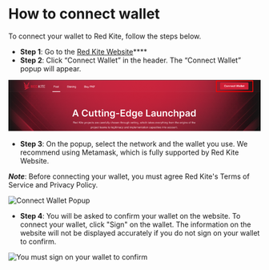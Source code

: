 # How to connect wallet

To connect your wallet to Red Kite, follow the steps below.

* **Step 1**: Go to the [Red Kite Website](http://redkite.polkafoundry.com/#/dashboard)\*\*\*\*
* **Step 2**: Click “Connect Wallet” in the header. The “Connect Wallet” popup will appear.

![](../.gitbook/assets/1.png)

* **Step 3**: On the popup, select the network and the wallet you use. We recommend using Metamask, which is fully supported by Red Kite Website.

_**Note**_: Before connecting your wallet, you must agree Red Kite's Terms of Service and Privacy Policy.

![Connect Wallet Popup](../.gitbook/assets/Screenshot\_39.png)

* **Step 4**: You will be asked to confirm your wallet on the website. To connect your wallet, click "Sign" on the wallet. The information on the website will not be displayed accurately if you do not sign on your wallet to confirm.

![You must sign on your wallet to confirm](../.gitbook/assets/Screenshot\_40.png)
